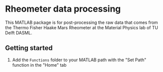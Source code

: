 # Rheometer data processing

This MATLAB package is for post-processing the raw data that comes from the Thermo Fisher Haake Mars Rheometer at the Material Physics lab of TU Delft DASML.

## Getting started
1. Add the `Functions` folder to your MATLAB path with the "Set Path" function in the "Home" tab

